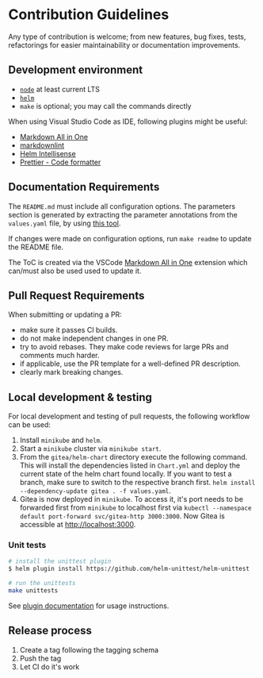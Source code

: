 # Contribution Guidelines

Any type of contribution is welcome; from new features, bug fixes, tests,
refactorings for easier maintainability or documentation improvements.

## Development environment

- [`node`](https://nodejs.org/en/) at least current LTS
- [`helm`](https://helm.sh/docs/intro/install/)
- `make` is optional; you may call the commands directly

When using Visual Studio Code as IDE, following plugins might be useful:

- [Markdown All in One](https://marketplace.visualstudio.com/items?itemName=yzhang.markdown-all-in-one)
- [markdownlint](https://marketplace.visualstudio.com/items?itemName=DavidAnson.vscode-markdownlint)
- [Helm Intellisense](https://marketplace.visualstudio.com/items?itemName=Tim-Koehler.helm-intellisense)
- [Prettier - Code formatter](https://marketplace.visualstudio.com/items?itemName=esbenp.prettier-vscode)

## Documentation Requirements

The `README.md` must include all configuration options.
The parameters section is generated by extracting the parameter annotations from the `values.yaml` file, by using [this tool](https://github.com/bitnami-labs/readme-generator-for-helm).

If changes were made on configuration options, run `make readme` to update the README file.

The ToC is created via the VSCode [Markdown All in One](https://marketplace.visualstudio.com/items?itemName=yzhang.markdown-all-in-one) extension which can/must also be used used to update it.

## Pull Request Requirements

When submitting or updating a PR:

- make sure it passes CI builds.
- do not make independent changes in one PR.
- try to avoid rebases. They make code reviews for large PRs and comments much harder.
- if applicable, use the PR template for a well-defined PR description.
- clearly mark breaking changes.

## Local development & testing

For local development and testing of pull requests, the following workflow can
be used:

1. Install `minikube` and `helm`.
1. Start a `minikube` cluster via `minikube start`.
1. From the `gitea/helm-chart` directory execute the following command.
   This will install the dependencies listed in `Chart.yml` and deploy the current state of the helm chart found locally.
   If you want to test a branch, make sure to switch to the respective branch first.
   `helm install --dependency-update gitea . -f values.yaml`.
1. Gitea is now deployed in `minikube`.
   To access it, it's port needs to be forwarded first from `minikube` to localhost first via `kubectl --namespace
default port-forward svc/gitea-http 3000:3000`.
   Now Gitea is accessible at [http://localhost:3000](http://localhost:3000).

### Unit tests

```bash
# install the unittest plugin
$ helm plugin install https://github.com/helm-unittest/helm-unittest

# run the unittests
make unittests
```

See [plugin documentation](https://github.com/helm-unittest/helm-unittest/blob/v0.3.3/DOCUMENT.md) for usage instructions.

## Release process

1. Create a tag following the tagging schema
1. Push the tag
1. Let CI do it's work
